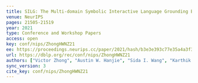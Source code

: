 ```yaml
---
title: SILG: The Multi-domain Symbolic Interactive Language Grounding Benchmark.
venue: NeurIPS
pages: 21505-21519
year: 2021
type: Conference and Workshop Papers
access: open
key: conf/nips/ZhongHWNZ21
ee: https://proceedings.neurips.cc/paper/2021/hash/b3e3e393c77e35a4a3f3cbd1e429b5dc-Abstract.html
url: https://dblp.org/rec/conf/nips/ZhongHWNZ21
authors: ["Victor Zhong", "Austin W. Hanjie", "Sida I. Wang", "Karthik Narasimhan", "Luke Zettlemoyer"]
sync_version: 3
cite_key: conf/nips/ZhongHWNZ21
---
```


